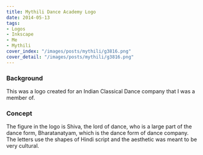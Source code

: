 ```yaml
---
title: Mythili Dance Academy Logo
date: 2014-05-13
tags:
- Logos
- Inkscape
- Me
- Mythili
cover_index: "/images/posts/mythili/g3816.png"
cover_detail: "/images/posts/mythili/g3816.png"
---
```

### Background
This was a logo created for an Indian Classical Dance company that I was a member of.

### Concept
The figure in the logo is Shiva, the lord of dance, who is a large part of the dance form, Bharatanatyam, which is the dance form of dance company. The letters use the shapes of Hindi script and the aesthetic was meant to be very cultural.